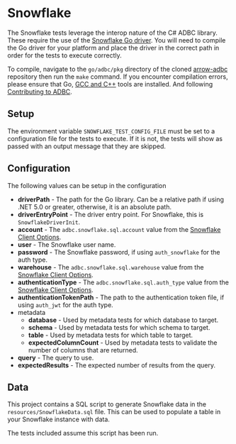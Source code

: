 <!--

 Licensed to the Apache Software Foundation (ASF) under one or more
 contributor license agreements.  See the NOTICE file distributed with
 this work for additional information regarding copyright ownership.
 The ASF licenses this file to You under the Apache License, Version 2.0
 (the "License"); you may not use this file except in compliance with
 the License.  You may obtain a copy of the License at

    http://www.apache.org/licenses/LICENSE-2.0

 Unless required by applicable law or agreed to in writing, software
 distributed under the License is distributed on an "AS IS" BASIS,
 WITHOUT WARRANTIES OR CONDITIONS OF ANY KIND, either express or implied.
 See the License for the specific language governing permissions and
 limitations under the License.

-->

# Snowflake
The Snowflake tests leverage the interop nature of the C# ADBC library. These require the use of the [Snowflake Go driver](https://github.com/apache/arrow-adbc/tree/main/go/adbc/driver/snowflake). You will need to compile the Go driver for your platform and place the driver in the correct path in order for the tests to execute correctly.

To compile, navigate to the `go/adbc/pkg` directory of the cloned [arrow-adbc](https://github.com/apache/arrow-adbc) repository then run the `make` command.  If you encounter compilation errors, please ensure that Go, [GCC and C++](https://code.visualstudio.com/docs/cpp/config-mingw) tools are installed. And following [Contributing to ADBC](https://github.com/apache/arrow-adbc/blob/main/CONTRIBUTING.md#environment-setup).

## Setup
The environment variable `SNOWFLAKE_TEST_CONFIG_FILE` must be set to a configuration file for the tests to execute. If it is not, the tests will show as passed with an output message that they are skipped.

## Configuration

The following values can be setup in the configuration

- **driverPath** - The path for the Go library. Can be a relative path if using .NET 5.0 or greater, otherwise, it is an absolute path.
- **driverEntryPoint** - The driver entry point. For Snowflake, this is `SnowflakeDriverInit`.
- **account** - The `adbc.snowflake.sql.account` value from the [Snowflake Client Options](https://arrow.apache.org/adbc/0.5.1/driver/snowflake.html#client-options).
- **user** - The Snowflake user name.
- **password** - The Snowflake password, if using `auth_snowflake` for the auth type.
- **warehouse** - The `adbc.snowflake.sql.warehouse` value from the [Snowflake Client Options](https://arrow.apache.org/adbc/0.5.1/driver/snowflake.html#client-options).
- **authenticationType** - The `adbc.snowflake.sql.auth_type` value from the [Snowflake Client Options](https://arrow.apache.org/adbc/0.5.1/driver/snowflake.html#client-options).
- **authenticationTokenPath** - The path to the authentication token file, if using `auth_jwt` for the auth type.
- metadata
  - **database** - Used by metadata tests for which database to target.
  - **schema** - Used by metadata tests for which schema to target.
  - **table** - Used by metadata tests for which table to target.
  - **expectedColumnCount** - Used by metadata tests to validate the number of columns that are returned.
- **query** - The query to use.
- **expectedResults** - The expected number of results from the query.

## Data
This project contains a SQL script to generate Snowflake data in the `resources/SnowflakeData.sql` file. This can be used to populate a table in your Snowflake instance with data.

The tests included assume this script has been run.
